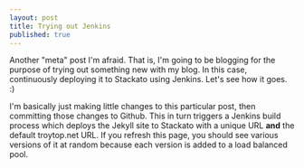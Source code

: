 ```yaml
---
layout: post
title: Trying out Jenkins
published: true
---
```


Another "meta" post I'm afraid. That is, I'm going to be blogging for the purpose of trying out something new with my blog. In this case, continuously deploying it to Stackato using Jenkins. Let's see how it goes. :)

I'm basically just making little changes to this particular post, then committing those changes to Github. This in turn triggers a Jenkins build process which deploys the Jekyll site to Stackato with a unique URL **and** the default troytop.net URL. If you refresh this page, you should see various versions of it at random because each version is added to a load balanced pool.
